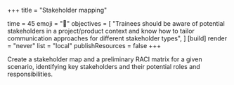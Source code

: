 +++
title = "Stakeholder mapping"

time = 45
emoji = "🤖"
objectives = [
    "Trainees should be aware of potential stakeholders in a project/product context and know how to tailor communication approaches for different stakeholder types",
]
[build]
  render = "never"
  list = "local"
  publishResources = false
+++

Create a stakeholder map and a preliminary RACI matrix for a given scenario, identifying key stakeholders and their potential roles and responsibilities. 
